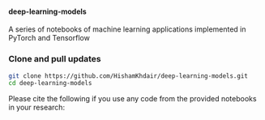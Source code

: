 #### deep-learning-models
A series of notebooks of machine learning applications implemented in PyTorch and Tensorflow

### Clone and pull updates
```bash
git clone https://github.com/HishamKhdair/deep-learning-models.git
cd deep-learning-models
```

Please cite the following if you use any code from the provided notebooks in your research:

